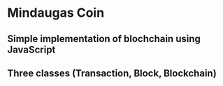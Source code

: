 # Mindaugas Coin

## Simple implementation of blochchain using JavaScript

## Three classes (Transaction, Block, Blockchain)
